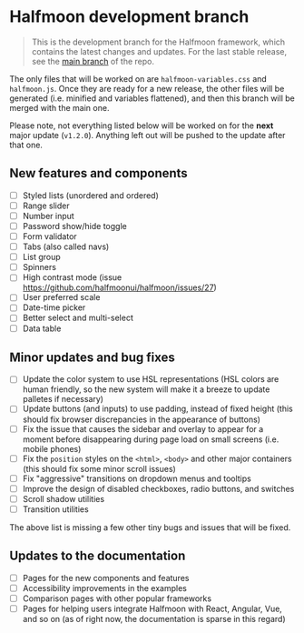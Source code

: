 # Halfmoon development branch

> This is the development branch for the Halfmoon framework, which contains the latest changes and updates. For the last stable release, see the [main branch](https://github.com/halfmoonui/halfmoon/) of the repo.

The only files that will be worked on are `halfmoon-variables.css` and `halfmoon.js`. Once they are ready for a new release, the other files will be generated (i.e. minified and variables flattened), and then this branch will be merged with the main one.

Please note, not everything listed below will be worked on for the **next** major update (`v1.2.0`). Anything left out will be pushed to the update after that one.

## New features and components

- [ ] Styled lists (unordered and ordered)
- [ ] Range slider
- [ ] Number input
- [ ] Password show/hide toggle
- [ ] Form validator
- [ ] Tabs (also called navs)
- [ ] List group
- [ ] Spinners
- [ ] High contrast mode (issue https://github.com/halfmoonui/halfmoon/issues/27)
- [ ] User preferred scale
- [ ] Date-time picker
- [ ] Better select and multi-select
- [ ] Data table

## Minor updates and bug fixes

- [ ] Update the color system to use HSL representations (HSL colors are human friendly, so the new system will make it a breeze to update palletes if necessary)
- [ ] Update buttons (and inputs) to use padding, instead of fixed height (this should fix browser discrepancies in the appearance of buttons)
- [ ] Fix the issue that causes the sidebar and overlay to appear for a moment before disappearing during page load on small screens (i.e. mobile phones)
- [ ] Fix the `position` styles on the `<html>`, `<body>` and other major containers (this should fix some minor scroll issues)
- [ ] Fix "aggressive" transitions on dropdown menus and tooltips
- [ ] Improve the design of disabled checkboxes, radio buttons, and switches
- [ ] Scroll shadow utilities
- [ ] Transition utilities

The above list is missing a few other tiny bugs and issues that will be fixed.

## Updates to the documentation

- [ ] Pages for the new components and features
- [ ] Accessibility improvements in the examples
- [ ] Comparison pages with other popular frameworks
- [ ] Pages for helping users integrate Halfmoon with React, Angular, Vue, and so on (as of right now, the documentation is sparse in this regard)
